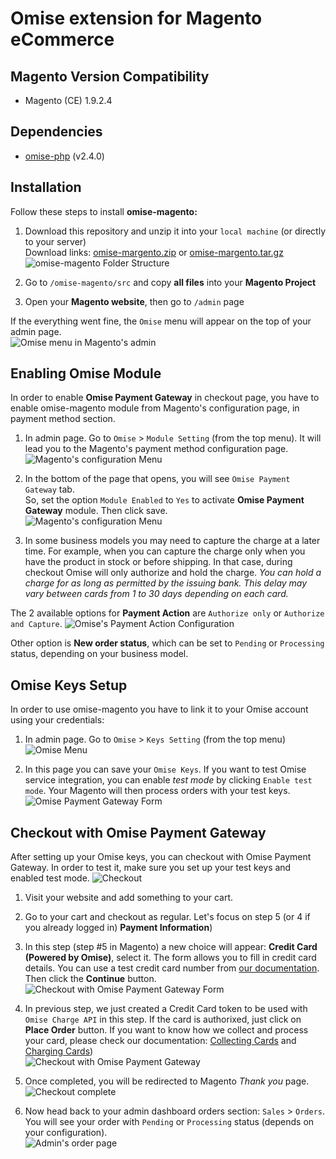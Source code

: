 # Omise extension for Magento eCommerce

## Magento Version Compatibility
- Magento (CE) 1.9.2.4

## Dependencies
- [omise-php](https://github.com/omise/omise-php) (v2.4.0)

## Installation
Follow these steps to install **omise-magento:**  

1. Download this repository and unzip it into your `local machine` (or directly to your server)  
  Download links: [omise-margento.zip](https://github.com/omise/omise-magento/archive/master.zip) or [omise-margento.tar.gz](https://github.com/omise/omise-magento/archive/master.tar.gz)
  ![omise-magento Folder Structure](https://cdn.omise.co/assets/omise-magento/installation-01.png)  

2. Go to `/omise-magento/src` and copy **all files** into your **Magento Project**  

3. Open your **Magento website**, then go to `/admin` page  

If the everything went fine, the `Omise` menu will appear on the top of your admin page.  
  ![Omise menu in Magento's admin](https://cdn.omise.co/assets/omise-magento/installation-02.png)  

## Enabling Omise Module
In order to enable **Omise Payment Gateway** in checkout page, you have to enable omise-magento module from Magento's configuration page, in payment method section.  

1. In admin page. Go to `Omise` > `Module Setting` (from the top menu). It will lead you to the Magento's payment method configuration page.  
  ![Magento's configuration Menu](https://cdn.omise.co/assets/omise-magento/module-enable-01.png)  

2. In the bottom of the page that opens, you will see `Omise Payment Gateway` tab.  
  So, set the option `Module Enabled` to `Yes` to activate **Omise Payment Gateway** module. Then click save.  
  ![Magento's configuration Menu](https://cdn.omise.co/assets/omise-magento/module-enable-02.png)  

3. In some business models you may need to capture the charge at a later time. For example, when you can capture the charge only when you have the product in stock or before shipping. In that case, during checkout Omise will only authorize and hold the charge.  *You can hold a charge for as long as permitted by the issuing bank. This delay may vary between cards from 1 to 30 days depending on each card.*

The 2 available options for **Payment Action** are `Authorize only` or `Authorize and Capture`. 
  ![Omise's Payment Action Configuration](https://cdn.omise.co/assets/omise-magento/module-enable-03.png)  

Other option is **New order status**, which can be set to `Pending` or `Processing` status, depending on your business model.


## Omise Keys Setup
In order to use omise-magento you have to link it to your Omise account using your credentials:

1. In admin page. Go to `Omise` > `Keys Setting` (from the top menu)  
  ![Omise Menu](https://cdn.omise.co/assets/omise-magento/omise-keys-setup-01.png)

2. In this page you can save your `Omise Keys`. If you want to test Omise service integration, you can enable *test mode* by clicking `Enable test mode`. Your Magento will then process orders with your test keys.  
  ![Omise Payment Gateway Form](https://cdn.omise.co/assets/omise-magento/omise-keys-setup-02.png)

## Checkout with Omise Payment Gateway
After setting up your Omise keys, you can checkout with Omise Payment Gateway. In order to test it, make sure you set up your test keys and enabled test mode.
  ![Checkout](https://cdn.omise.co/assets/omise-magento/checkout-with-omise-01.png)

1. Visit your website and add something to your cart.

2. Go to your cart and checkout as regular. Let's focus on step 5 (or 4 if you already logged in) **Payment Information**)

3. In this step (step #5 in Magento) a new choice will appear: **Credit Card (Powered by Omise)**, select it. The form allows you to fill in credit card details. You can use a test credit card number from [our documentation](https://docs.omise.co/api/tests/).  
Then click the **Continue** button.  
![Checkout with Omise Payment Gateway Form](https://cdn.omise.co/assets/omise-magento/checkout-with-omise-02.png)

4. In previous step, we just created a Credit Card token to be used with `Omise Charge API` in this step. If the card is authorixed, just click on **Place Order** button. If you want to know how we collect and process your card, please check our documentation: [Collecting Cards](https://docs.omise.co/collecting-card-information/) and [Charging Cards](https://docs.omise.co/charging-cards/))  
  ![Checkout with Omise Payment Gateway](https://cdn.omise.co/assets/omise-magento/checkout-with-omise-03.png)  

5. Once completed, you will be redirected to Magento *Thank you* page.  
  ![Checkout complete](https://cdn.omise.co/assets/omise-magento/checkout-with-omise-04.png)  

6. Now head back to your admin dashboard orders section: `Sales` > `Orders`. You will see your order with `Pending` or `Processing` status (depends on your configuration).  
  ![Admin's order page](https://cdn.omise.co/assets/omise-magento/checkout-with-omise-05.png)  
